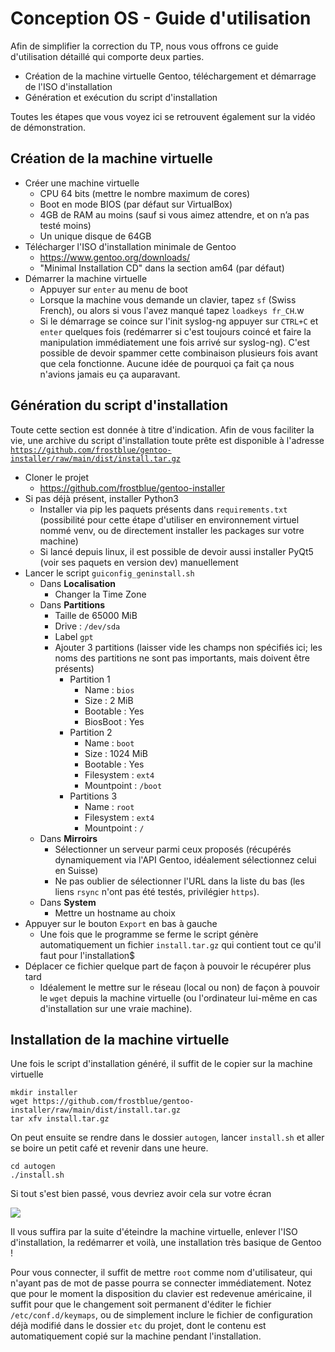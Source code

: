 # Conception OS - Guide d'utilisation

Afin de simplifier la correction du TP, nous vous offrons ce guide d'utilisation détaillé qui comporte deux parties.

- Création de la machine virtuelle Gentoo, téléchargement et démarrage de l'ISO d'installation
- Génération et exécution du script d'installation

Toutes les étapes que vous voyez ici se retrouvent également sur la vidéo de démonstration.

## Création de la machine virtuelle

- Créer une machine virtuelle
    - CPU 64 bits (mettre le nombre maximum de cores)
    - Boot en mode BIOS (par défaut sur VirtualBox)
    - 4GB de RAM au moins (sauf si vous aimez attendre, et on n’a pas testé moins)
    - Un unique disque de 64GB
- Télécharger l'ISO d'installation minimale de Gentoo
    - https://www.gentoo.org/downloads/
    - "Minimal Installation CD" dans la section am64 (par défaut)
- Démarrer la machine virtuelle
    - Appuyer sur `enter` au menu de boot
    - Lorsque la machine vous demande un clavier, tapez `sf` (Swiss French), ou alors si vous l'avez manqué tapez `loadkeys fr_CH`.w
    - Si le démarrage se coince sur l'init syslog-ng appuyer sur `CTRL+C` et `enter` quelques fois (redémarrer si c'est toujours coincé et faire la manipulation immédiatement une fois arrivé sur syslog-ng). C'est possible de devoir spammer cette combinaison plusieurs fois avant que cela fonctionne. Aucune idée de pourquoi ça fait ça nous n'avions jamais eu ça auparavant.

## Génération du script d'installation

Toute cette section est donnée à titre d'indication. Afin de vous faciliter la vie, une archive du script d'installation toute prête est disponible à l'adresse [`https://github.com/frostblue/gentoo-installer/raw/main/dist/install.tar.gz`](https://github.com/frostblue/gentoo-installer/raw/main/dist/install.tar.gz)

- Cloner le projet
    - https://github.com/frostblue/gentoo-installer
- Si pas déjà présent, installer Python3
    - Installer via pip les paquets présents dans `requirements.txt`
    (possibilité pour cette étape d'utiliser en environnement virtuel nommé venv, ou de directement installer les packages sur votre machine)
    - Si lancé depuis linux, il est possible de devoir aussi installer PyQt5 (voir ses paquets en version dev) manuellement
- Lancer le script `guiconfig_geninstall.sh`
    - Dans **Localisation**
        - Changer la Time Zone
    - Dans **Partitions**
        - Taille de 65000 MiB
        - Drive : `/dev/sda`
        - Label `gpt`
        - Ajouter 3 partitions (laisser vide les champs non spécifiés ici; les noms des partitions ne sont pas importants, mais doivent être présents)
            - Partition 1
                - Name : `bios`
                - Size : 2 MiB
                - Bootable : Yes
                - BiosBoot : Yes
            - Partition 2
                - Name : `boot`
                - Size : 1024 MiB
                - Bootable : Yes
                - Filesystem : `ext4`
                - Mountpoint : `/boot`
            - Partitions 3
                - Name : `root`
                - Filesystem : `ext4`
                - Mountpoint : `/`
    - Dans **Mirroirs**
        - Sélectionner un serveur parmi ceux proposés (récupérés dynamiquement via l'API Gentoo, idéalement sélectionnez celui en Suisse)
        - Ne pas oublier de sélectionner l'URL dans la liste du bas (les liens `rsync` n'ont pas été testés, privilégier `https`).
    - Dans **System**
        - Mettre un hostname au choix
- Appuyer sur le bouton `Export` en bas à gauche
    - Une fois que le programme se ferme le script génère automatiquement un fichier `install.tar.gz` qui contient tout ce qu'il faut pour l'installation$
- Déplacer ce fichier quelque part de façon à pouvoir le récupérer plus tard
    - Idéalement le mettre sur le réseau (local ou non) de façon à pouvoir le `wget` depuis la machine virtuelle (ou l'ordinateur lui-même en cas d'installation sur une vraie machine).

## Installation de la machine virtuelle

Une fois le script d'installation généré, il suffit de le copier sur la machine virtuelle

```shell=
mkdir installer
wget https://github.com/frostblue/gentoo-installer/raw/main/dist/install.tar.gz
tar xfv install.tar.gz
```

On peut ensuite se rendre dans le dossier `autogen`, lancer `install.sh` et aller se boire un petit café et revenir dans une heure.

```shell=
cd autogen
./install.sh
```

Si tout s'est bien passé, vous devriez avoir cela sur votre écran

![](https://i.imgur.com/nJBwmrI.png)

Il vous suffira par la suite d'éteindre la machine virtuelle, enlever l'ISO d'installation, la redémarrer et voilà, une installation très basique de Gentoo !

Pour vous connecter, il suffit de mettre `root` comme nom d'utilisateur, qui n'ayant pas de mot de passe pourra se connecter immédiatement. Notez que pour le moment la disposition du clavier est redevenue américaine, il suffit pour que le changement soit permanent d'éditer le fichier `/etc/conf.d/keymaps`, ou de simplement inclure le fichier de configuration déjà modifié dans le dossier `etc` du projet, dont le contenu est automatiquement copié sur la machine pendant l'installation.
